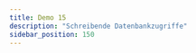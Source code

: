 ```yaml
---
title: Demo 15
description: "Schreibende Datenbankzugriffe"
sidebar_position: 150
---
```


```abap
```
